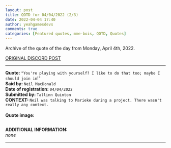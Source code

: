 ```yaml
---
layout: post
title: QOTD for 04/04/2022 (2/3)
date: 2022-04-04 17:40
author: yeahgamesdevs
comments: true
categories: [Featured quotes, mme-bois, QOTD, Quotes]
---
```

<!-- wp:paragraph -->
<p>Archive of the quote of the day from Monday, April 4th, 2022. </p>
<!-- /wp:paragraph -->

<!-- wp:buttons {"layout":{"type":"flex","justifyContent":"left"}} -->
<div class="wp-block-buttons"><!-- wp:button {"textColor":"vivid-cyan-blue","align":"center","style":{"border":{"radius":"18px"}},"className":"is-style-fill"} -->
<div class="wp-block-button aligncenter is-style-fill"><a class="wp-block-button__link has-vivid-cyan-blue-color has-text-color wp-element-button" href="https://discord.com/channels/887052880782176266/958100064079839303/960651202989789247" style="border-radius:18px;">ORIGINAL DISCORD POST</a></div>
<!-- /wp:button --></div>
<!-- /wp:buttons -->

<!-- wp:separator {"align":"center","className":"is-style-wide"} -->
<hr class="wp-block-separator aligncenter has-alpha-channel-opacity is-style-wide" />
<!-- /wp:separator -->

<!-- wp:paragraph -->
<p><strong>Quote: </strong><code>"You're playing with yourself? I like to do that too; maybe I should join in</code>!"<br><strong>Said by: </strong><code>Neil MacDonald</code><br><strong>Date of registration: </strong><code>04/04/2022</code> <br><strong>Submitted by: </strong><code>Tallinn Quinton</code><br><strong>CONTEXT: </strong><code>Neil was talking to Marieke during a project. There wasn't really any context.</code><br><br><strong>Quote image:</strong></p>
<!-- /wp:paragraph -->

<!-- wp:image {"id":180,"sizeSlug":"large","linkDestination":"none"} -->
<figure class="wp-block-image size-large"><img src="https://yeaharchives.files.wordpress.com/2022/04/image-26.png?w=408" alt="" class="wp-image-180" /></figure>
<!-- /wp:image -->

<!-- wp:paragraph -->
<p><strong>ADDITIONAL INFORMATION:</strong><br><em>none</em></p>
<!-- /wp:paragraph -->

<!-- wp:separator {"className":"is-style-wide"} -->
<hr class="wp-block-separator has-alpha-channel-opacity is-style-wide" />
<!-- /wp:separator -->
